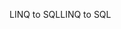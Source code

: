 <span data-ttu-id="2164d-101">LINQ to SQL</span><span class="sxs-lookup"><span data-stu-id="2164d-101">LINQ to SQL</span></span>